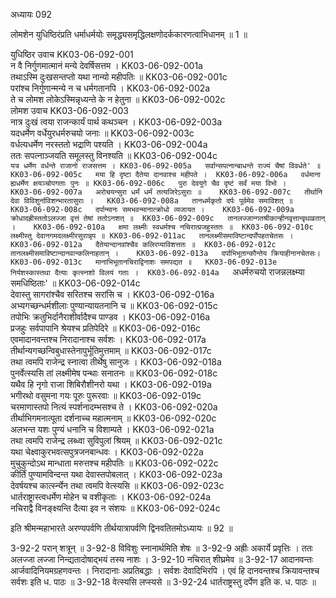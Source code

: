 अध्यायः 092

लोमशेन युधिष्ठिरंप्रति धर्माधर्मयोः समृद्ध्यसमृद्धिलक्षणोदर्ककारणत्वाभिधानम् ॥ 1 ॥

युधिष्ठिर उवाच 	KK03-06-092-001  
न वै निर्गुणमात्मानं मन्ये देवर्षिसत्तम ।	KK03-06-092-001a  
तथाऽस्मि दुःखसन्तप्तो यथा नान्यो महीपतिः ॥	KK03-06-092-001c  
परांश्च निर्गुणान्मन्ये न च धर्मगतानपि ।	KK03-06-092-002a  
ते च लोमश लोकेऽस्मिन्नृध्यन्ते के न हेतुना ॥	KK03-06-092-002c  
लोमश उवाच 	KK03-06-092-003  
नात्र दुःखं त्वया राजन्कार्यं पार्थ कथञ्चन ।	KK03-06-092-003a  
यदधर्मेण वर्धेयुरधर्मरुचयो जनाः ॥	KK03-06-092-003c  
वर्धत्यधर्मेण नरस्ततो भद्राणि पश्यति ।	KK03-06-092-004a  
ततः सपत्नाञ्जयति समूलस्तु विनश्यति ॥	KK03-06-092-004c  
`यत्र धर्मेण वर्धन्ते राजानो राजसत्तम ।	KK03-06-092-005a  
सर्वान्सपत्नान्बाधन्ते राज्यं चैषां विवर्धते' ॥	KK03-06-092-005c  
मया हि दृष्टा दैतेया दानवाश्च महीपते ।	KK03-06-092-006a  
वर्धमाना ह्यधर्मेण क्षयञ्चोपगताः पुनः ॥	KK03-06-092-006c  
पुरा देवयुगे चैव दृष्टं सर्वं मया विभो ।	KK03-06-092-007a  
अरोचयन्सुरा धर्मं धर्मं तत्यजिरेऽसुराः ॥	KK03-06-092-007c  
तीर्थानि देवा विविशुर्नाविशन्भारतासुराः ।	KK03-06-092-008a  
तानधर्मकृतो दर्पः पूर्वमेव समाविशत् ॥	KK03-06-092-008c  
दर्पान्मानः समभवन्मानात्क्रोधो व्यजायत ।	KK03-06-092-009a  
क्रोधादह्रीस्ततोऽलज्जा वृत्तं तेषां ततोऽनशत् ॥	KK03-06-092-009c  
तानलज्जान्गतश्रीकान्हीनवृत्तान्वृथाव्रतान् ।	KK03-06-092-010a  
क्षमा लक्ष्मीः स्वधर्मश्च नचिरात्प्रजहुस्ततः ॥	KK03-06-092-010c  
लक्ष्मीस्तु देवानगमदलक्ष्मीरसुरान्नृप ॥	KK03-06-092-011ac  
तानलक्ष्मीसमाविष्टान्दर्पोपहतचेतसः ।	KK03-06-092-012a  
दैतेयान्दानवांश्चैव कलिरप्याविशत्ततः ॥	KK03-06-092-012c  
तानलक्ष्मीसमाविष्टान्दानवान्कलिनाहतान् ।	KK03-06-092-013a  
दर्पाभिभूतान्कौन्तेय क्रियाहीनानचेतसः।	KK03-06-092-013c  
मानाभिभूतानचिराद्विनाशः समपद्यत ॥	KK03-06-092-013e  
निर्यशस्कास्तथा दैत्याः कृत्स्नशो विलयं गताः ।	KK03-06-092-014a  
`अधर्मरुचयो राजन्नलक्ष्म्या समधिष्ठिताः' ॥	KK03-06-092-014c  
देवास्तु सागरांश्चैव सरितश्च सरांसि च ।	KK03-06-092-016a  
अभ्यगच्छन्धर्मशीलाः पुण्यान्यायतनानि च ॥	KK03-06-092-015c  
तपोभिः क्रतुभिर्दानैराशीर्वादैश्च पाण्डव ।	KK03-06-092-016a  
प्रजहुः सर्वपापानि श्रेयश्च प्रतिपेदिरे ॥	KK03-06-092-016c  
एवमादानवन्तश्च निरादानाश्च सर्वशः ।	KK03-06-092-017a  
तीर्थान्यगच्छन्विबुधास्तेनापुर्भूतिमुत्तमाम् ॥	KK03-06-092-017c  
तथा त्वमपि राजेन्द्र स्नात्वा तीर्थेषु सानुजः ।	KK03-06-092-018a  
पुनर्वेत्स्यसि तां लक्ष्मीमेष पन्थाः सनातनः ॥	KK03-06-092-018c  
यथैव हि नृगो राजा शिबिरौशीनरो यथा ।	KK03-06-092-019a  
भगीरथो वसुमना गयः पूरुः पुरूरवाः ॥	KK03-06-092-019c  
चरमाणास्तपो नित्यं स्पर्शनादम्भसश्च ते ।	KK03-06-092-020a  
तीर्थाभिगमनात्पूता दर्शनाच्च महात्मनाम् ॥	KK03-06-092-020c  
अलभन्त यशः पुण्यं धनानि च विशाम्पते ।	KK03-06-092-021a  
तथा त्वमपि राजेन्द्र लब्ध्वा सुविपुलां श्रियम् ॥	KK03-06-092-021c  
यथा चेक्ष्वाकुरभवत्सपुत्रजनबान्धवः ।	KK03-06-092-022a  
मुचुकुन्दोऽथ मान्धाता मरुत्तश्च महीपतिः ॥	KK03-06-092-022c  
कीर्तिं पुण्यामविन्दन्त यथा देवास्तपोबलात् ।	KK03-06-092-023a  
देवर्षयश्च कार्त्स्न्येन तथा त्वमपि वेत्स्यसि ॥	KK03-06-092-023c  
धार्तराष्ट्रास्त्वधर्मेण मोहेन च वशीकृताः ।	KK03-06-092-024a  
नचिराद्वै विनङ्क्ष्यन्ति दैत्या इव न संशयः ॥	KK03-06-092-024c  
	
इति श्रीमन्महाभारते अरण्यपर्वणि तीर्थयात्रापर्वणि द्विनवतितमोऽध्यायः ॥ 92 ॥

3-92-2 परान् शत्रून् ॥ 3-92-8 विविशुः स्नानार्थमिति शेषः ॥ 3-92-9 अह्रीः अकार्ये प्रवृत्तिः । ततः अलज्जा लज्जा निन्द्यतादोषाद्भयं तस्य नाशः । 3-92-10 नचिरात् शीघ्रमेव ॥ 3-92-17 आदानवन्तः आर्जवादिनियमग्रहणवन्तः । निरादानाः अप्रतिबद्धाः । सर्वशः देवादिभिरपि । एवं हि दानवन्तश्च क्रियावन्तश्च सर्वशः इति ध. पाठः ॥ 3-92-18 वेत्स्यसि लप्स्यसे ॥ 3-92-24 धार्तराष्ट्रस्तु दर्पेण इति क. ध. पाठः ॥
